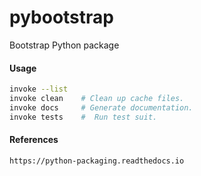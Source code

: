 # pybootstrap
Bootstrap Python package

#### Usage
```bash
invoke --list
invoke clean    # Clean up cache files.
invoke docs     # Generate documentation.
invoke tests    #  Run test suit.
```

#### References
```
https://python-packaging.readthedocs.io
```
